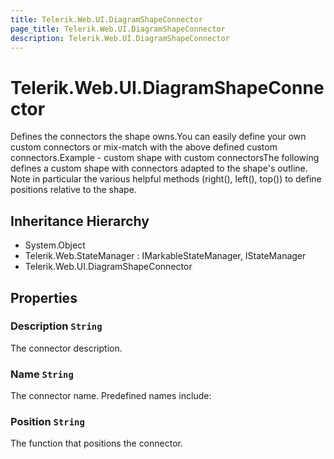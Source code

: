 ```yaml
---
title: Telerik.Web.UI.DiagramShapeConnector
page_title: Telerik.Web.UI.DiagramShapeConnector
description: Telerik.Web.UI.DiagramShapeConnector
---
```


# Telerik.Web.UI.DiagramShapeConnector

Defines the connectors the shape owns.You can easily define your own custom connectors or mix-match with the above defined custom connectors.Example - custom shape with custom connectorsThe following defines a custom shape with connectors adapted to the shape's outline. Note in particular the various helpful methods (right(), left(), top()) to define positions relative to the shape.

## Inheritance Hierarchy

* System.Object
* Telerik.Web.StateManager : IMarkableStateManager, IStateManager
* Telerik.Web.UI.DiagramShapeConnector

## Properties

###  Description `String`

The connector description.

###  Name `String`

The connector name. Predefined names include:

###  Position `String`

The function that positions the connector.

